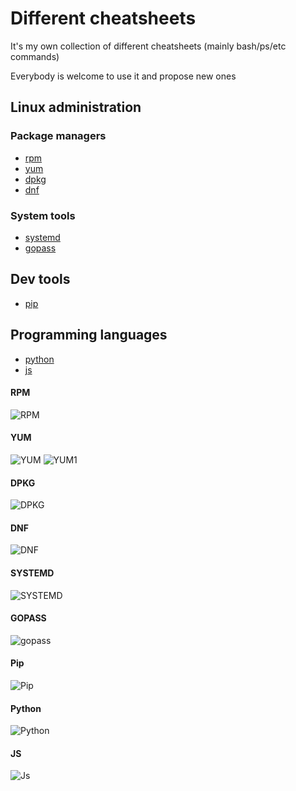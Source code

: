 # Different cheatsheets

It's my own collection of different cheatsheets (mainly bash/ps/etc commands)

Everybody is welcome to use it and propose new ones

## Linux administration

### Package managers

- [rpm](#RPM)
- [yum](#YUM)
- [dpkg](#DPKG)
- [dnf](#DNF)

### System tools

- [systemd](#SYSTEMD)
- [gopass](#GOPASS)

## Dev tools

- [pip](#Pip)

## Programming languages

- [python](#Python)
- [js](#JS)

#### RPM
![RPM](https://github.com/SvyatoslavFedynyak/cheatsheets/blob/master/files/rpm.jpg)

#### YUM
![YUM](https://github.com/SvyatoslavFedynyak/cheatsheets/blob/master/files/yum.png)
![YUM1](https://github.com/SvyatoslavFedynyak/cheatsheets/blob/master/files/yum1.png)

#### DPKG
![DPKG](https://github.com/SvyatoslavFedynyak/cheatsheets/blob/master/files/deb.jpg)

#### DNF
![DNF](https://github.com/SvyatoslavFedynyak/cheatsheets/blob/master/files/dnf.jpg)

#### SYSTEMD
![SYSTEMD](https://github.com/SvyatoslavFedynyak/cheatsheets/blob/master/files/systemd.png)

#### GOPASS
![gopass](https://github.com/SvyatoslavFedynyak/cheatsheets/blob/master/files/gopass.JPG)

#### Pip
![Pip](https://github.com/SvyatoslavFedynyak/cheatsheets/blob/master/files/pip.jpg)

#### Python
![Python](https://github.com/SvyatoslavFedynyak/cheatsheets/blob/master/files/python_cheatsheet.png)

#### JS
![Js](https://github.com/SvyatoslavFedynyak/cheatsheets/blob/master/files/js_cheatsheet.png)
